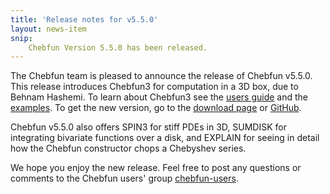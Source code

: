 ```yaml
---
title: 'Release notes for v5.5.0'
layout: news-item
snip:
    Chebfun Version 5.5.0 has been released.
---
```


The Chebfun team is pleased to announce the release of Chebfun v5.5.0.  This
release introduces Chebfun3 for computation in a 3D box, due to Behnam Hashemi.
To learn about Chebfun3 see the [users guide][guide] and the
[examples][examples]. To get the new version, go to the 
[download page][download] or [GitHub][github].

Chebfun v5.5.0 also offers SPIN3 for stiff PDEs in 3D, SUMDISK for integrating
bivariate functions over a disk, and EXPLAIN for seeing in detail how the
Chebfun constructor chops a Chebyshev series.

We hope you enjoy the new release.  Feel free to post any questions or comments
to the Chebfun users' group [chebfun-users][chebfun-users].


[guide]: ../docs/guide/index.html
[examples]: ../examples/index.html
[download]: ../download/index.html
[GitHub]: https://github.com/chebfun/chebfun
[chebfun-users]: https://groups.google.com/forum/#!forum/chebfun-users
